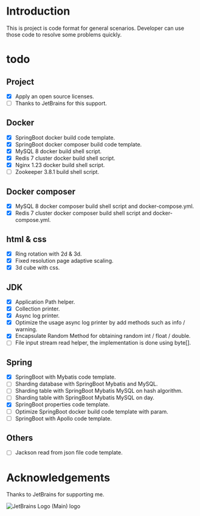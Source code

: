 # Introduction

This is project is code format for general scenarios. Developer can use those code to resolve some problems quickly.


# todo

## Project

- [x] Apply an open source licenses.
- [ ] Thanks to JetBrains for this support.

## Docker

- [x] SpringBoot docker build code template.
- [x] SpringBoot docker composer build code template.
- [x] MySQL 8 docker build shell script.
- [x] Redis 7 cluster docker build shell script.
- [x] Nginx 1.23 docker build shell script.
- [ ] Zookeeper 3.8.1 build shell script.

## Docker composer

- [x] MySQL 8 docker composer build shell script and docker-compose.yml.
- [x] Redis 7 cluster docker composer build shell script and docker-compose.yml.

## html & css

- [x] Ring rotation with 2d & 3d.
- [x] Fixed resolution page adaptive scaling.
- [x] 3d cube with css.

## JDK

- [x] Application Path helper.
- [x] Collection printer.
- [x] Async log printer.
- [X] Optimize the usage async log printer by add methods such as info / warning.
- [x] Encapsulate Random Method for obtaining random int / float / double.
- [ ] File input stream read helper, the implementation is done using byte[].

## Spring

- [x] SpringBoot with Mybatis code template.
- [ ] Sharding database with SpringBoot Mybatis and MySQL.
- [ ] Sharding table with SpringBoot Mybatis MySQL on hash algorithm.
- [ ] Sharding table with SpringBoot Mybatis MySQL on day.
- [x] SpringBoot properties code template.
- [ ] Optimize SpringBoot docker build code template with param.
- [ ] SpringBoot with Apollo code template.

## Others

- [ ] Jackson read from json file code template.

# Acknowledgements

Thanks to JetBrains for supporting me.

![JetBrains Logo (Main) logo](https://resources.jetbrains.com/storage/products/company/brand/logos/jb_beam.png)
